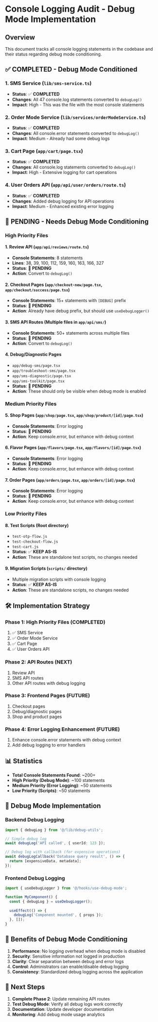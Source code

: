 # Console Logging Audit - Debug Mode Implementation

## Overview
This document tracks all console logging statements in the codebase and their status regarding debug mode conditioning.

## ✅ **COMPLETED - Debug Mode Conditioned**

### 1. **SMS Service** (`lib/sms-service.ts`)
- **Status**: ✅ **COMPLETED**
- **Changes**: All 47 console.log statements converted to `debugLog()`
- **Impact**: High - This was the file with the most console statements

### 2. **Order Mode Service** (`lib/services/orderModeService.ts`)
- **Status**: ✅ **COMPLETED**
- **Changes**: All console.error statements converted to `debugLog()`
- **Impact**: Medium - Already had some debug logs

### 3. **Cart Page** (`app/cart/page.tsx`)
- **Status**: ✅ **COMPLETED**
- **Changes**: All console.log statements converted to `debugLog()`
- **Impact**: High - Extensive logging for cart operations

### 4. **User Orders API** (`app/api/user/orders/route.ts`)
- **Status**: ✅ **COMPLETED**
- **Changes**: Added debug logging for API operations
- **Impact**: Medium - Enhanced existing error logging

## 🔄 **PENDING - Needs Debug Mode Conditioning**

### **High Priority Files**

#### 1. **Review API** (`app/api/reviews/route.ts`)
- **Console Statements**: 8 statements
- **Lines**: 38, 39, 100, 112, 159, 160, 163, 166, 327
- **Status**: 🔄 **PENDING**
- **Action**: Convert to `debugLog()`

#### 2. **Checkout Pages** (`app/checkout-new/page.tsx`, `app/checkout/success/page.tsx`)
- **Console Statements**: 15+ statements with `[DEBUG]` prefix
- **Status**: 🔄 **PENDING**
- **Action**: Already have debug prefix, but should use `useDebugLogger()`

#### 3. **SMS API Routes** (Multiple files in `app/api/sms/`)
- **Console Statements**: 50+ statements across multiple files
- **Status**: 🔄 **PENDING**
- **Action**: Convert to `debugLog()`

#### 4. **Debug/Diagnostic Pages**
- `app/debug-sms/page.tsx`
- `app/troubleshoot-sms/page.tsx`
- `app/sms-diagnostic/page.tsx`
- `app/sms-toolkit/page.tsx`
- **Status**: 🔄 **PENDING**
- **Action**: These should only be visible when debug mode is enabled

### **Medium Priority Files**

#### 5. **Shop Pages** (`app/shop/page.tsx`, `app/shop/product/[id]/page.tsx`)
- **Console Statements**: Error logging
- **Status**: 🔄 **PENDING**
- **Action**: Keep console.error, but enhance with debug context

#### 6. **Flavor Pages** (`app/flavors/page.tsx`, `app/flavors/[id]/page.tsx`)
- **Console Statements**: Error logging
- **Status**: 🔄 **PENDING**
- **Action**: Keep console.error, but enhance with debug context

#### 7. **Order Pages** (`app/orders/page.tsx`, `app/orders/[id]/page.tsx`)
- **Console Statements**: Error logging
- **Status**: 🔄 **PENDING**
- **Action**: Keep console.error, but enhance with debug context

### **Low Priority Files**

#### 8. **Test Scripts** (Root directory)
- `test-otp-flow.js`
- `test-checkout-flow.js`
- `test-cart.js`
- **Status**: ✅ **KEEP AS-IS**
- **Action**: These are standalone test scripts, no changes needed

#### 9. **Migration Scripts** (`scripts/` directory)
- Multiple migration scripts with console logging
- **Status**: ✅ **KEEP AS-IS**
- **Action**: These are standalone scripts, no changes needed

## 🛠️ **Implementation Strategy**

### **Phase 1: High Priority Files** (COMPLETED)
1. ✅ SMS Service
2. ✅ Order Mode Service  
3. ✅ Cart Page
4. ✅ User Orders API

### **Phase 2: API Routes** (NEXT)
1. Review API
2. SMS API routes
3. Other API routes with debug logging

### **Phase 3: Frontend Pages** (FUTURE)
1. Checkout pages
2. Debug/diagnostic pages
3. Shop and product pages

### **Phase 4: Error Logging Enhancement** (FUTURE)
1. Enhance console.error statements with debug context
2. Add debug logging to error handlers

## 📊 **Statistics**

- **Total Console Statements Found**: ~200+
- **High Priority (Debug Mode)**: ~100 statements
- **Medium Priority (Error Logging)**: ~50 statements
- **Low Priority (Scripts)**: ~50 statements

## 🔧 **Debug Mode Implementation**

### **Backend Debug Logging**
```typescript
import { debugLog } from '@/lib/debug-utils';

// Simple debug log
await debugLog('API called', { userId: 123 });

// Debug log with callback (for expensive operations)
await debugLogCallback('Database query result', () => {
  return [expensiveData, metadata];
});
```

### **Frontend Debug Logging**
```typescript
import { useDebugLogger } from '@/hooks/use-debug-mode';

function MyComponent() {
  const { debugLog } = useDebugLogger();
  
  useEffect(() => {
    debugLog('Component mounted', { props });
  }, []);
}
```

## 🎯 **Benefits of Debug Mode Conditioning**

1. **Performance**: No logging overhead when debug mode is disabled
2. **Security**: Sensitive information not logged in production
3. **Clarity**: Clear separation between debug and error logs
4. **Control**: Administrators can enable/disable debug logging
5. **Consistency**: Standardized debug logging across the application

## 📝 **Next Steps**

1. **Complete Phase 2**: Update remaining API routes
2. **Test Debug Mode**: Verify all debug logs work correctly
3. **Documentation**: Update developer documentation
4. **Monitoring**: Add debug mode usage analytics 